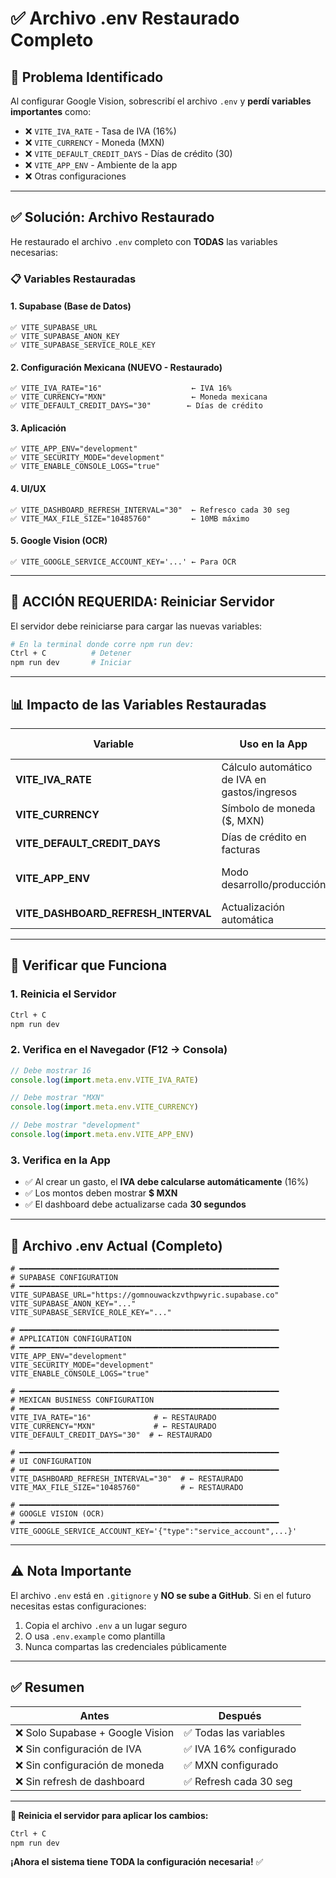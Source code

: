# ✅ Archivo .env Restaurado Completo

## 🔧 Problema Identificado

Al configurar Google Vision, sobrescribí el archivo `.env` y **perdí variables importantes** como:
- ❌ `VITE_IVA_RATE` - Tasa de IVA (16%)
- ❌ `VITE_CURRENCY` - Moneda (MXN)
- ❌ `VITE_DEFAULT_CREDIT_DAYS` - Días de crédito (30)
- ❌ `VITE_APP_ENV` - Ambiente de la app
- ❌ Otras configuraciones

---

## ✅ Solución: Archivo Restaurado

He restaurado el archivo `.env` completo con **TODAS** las variables necesarias:

### 📋 Variables Restauradas

#### 1. **Supabase** (Base de Datos)
```env
✅ VITE_SUPABASE_URL
✅ VITE_SUPABASE_ANON_KEY
✅ VITE_SUPABASE_SERVICE_ROLE_KEY
```

#### 2. **Configuración Mexicana** (NUEVO - Restaurado)
```env
✅ VITE_IVA_RATE="16"                    ← IVA 16%
✅ VITE_CURRENCY="MXN"                   ← Moneda mexicana
✅ VITE_DEFAULT_CREDIT_DAYS="30"        ← Días de crédito
```

#### 3. **Aplicación**
```env
✅ VITE_APP_ENV="development"
✅ VITE_SECURITY_MODE="development"
✅ VITE_ENABLE_CONSOLE_LOGS="true"
```

#### 4. **UI/UX**
```env
✅ VITE_DASHBOARD_REFRESH_INTERVAL="30"  ← Refresco cada 30 seg
✅ VITE_MAX_FILE_SIZE="10485760"         ← 10MB máximo
```

#### 5. **Google Vision** (OCR)
```env
✅ VITE_GOOGLE_SERVICE_ACCOUNT_KEY='...' ← Para OCR
```

---

## 🔄 ACCIÓN REQUERIDA: Reiniciar Servidor

El servidor debe reiniciarse para cargar las nuevas variables:

```bash
# En la terminal donde corre npm run dev:
Ctrl + C          # Detener
npm run dev       # Iniciar
```

---

## 📊 Impacto de las Variables Restauradas

| Variable | Uso en la App | Sin Esta Variable |
|----------|---------------|-------------------|
| **VITE_IVA_RATE** | Cálculo automático de IVA en gastos/ingresos | ❌ IVA calculado en 0% |
| **VITE_CURRENCY** | Símbolo de moneda ($, MXN) | ⚠️ Usa USD por defecto |
| **VITE_DEFAULT_CREDIT_DAYS** | Días de crédito en facturas | ⚠️ Sin valor predeterminado |
| **VITE_APP_ENV** | Modo desarrollo/producción | ⚠️ Comportamiento impredecible |
| **VITE_DASHBOARD_REFRESH_INTERVAL** | Actualización automática | ⚠️ No se actualiza solo |

---

## 🧪 Verificar que Funciona

### 1. Reinicia el Servidor
```bash
Ctrl + C
npm run dev
```

### 2. Verifica en el Navegador (F12 → Consola)
```javascript
// Debe mostrar 16
console.log(import.meta.env.VITE_IVA_RATE)

// Debe mostrar "MXN"
console.log(import.meta.env.VITE_CURRENCY)

// Debe mostrar "development"
console.log(import.meta.env.VITE_APP_ENV)
```

### 3. Verifica en la App
- ✅ Al crear un gasto, el **IVA debe calcularse automáticamente** (16%)
- ✅ Los montos deben mostrar **$ MXN**
- ✅ El dashboard debe actualizarse cada **30 segundos**

---

## 📁 Archivo .env Actual (Completo)

```env
# ━━━━━━━━━━━━━━━━━━━━━━━━━━━━━━━━━━━━━━━━━━━━━━━━━━━━━━━━━━
# SUPABASE CONFIGURATION
# ━━━━━━━━━━━━━━━━━━━━━━━━━━━━━━━━━━━━━━━━━━━━━━━━━━━━━━━━━━
VITE_SUPABASE_URL="https://gomnouwackzvthpwyric.supabase.co"
VITE_SUPABASE_ANON_KEY="..."
VITE_SUPABASE_SERVICE_ROLE_KEY="..."

# ━━━━━━━━━━━━━━━━━━━━━━━━━━━━━━━━━━━━━━━━━━━━━━━━━━━━━━━━━━
# APPLICATION CONFIGURATION
# ━━━━━━━━━━━━━━━━━━━━━━━━━━━━━━━━━━━━━━━━━━━━━━━━━━━━━━━━━━
VITE_APP_ENV="development"
VITE_SECURITY_MODE="development"
VITE_ENABLE_CONSOLE_LOGS="true"

# ━━━━━━━━━━━━━━━━━━━━━━━━━━━━━━━━━━━━━━━━━━━━━━━━━━━━━━━━━━
# MEXICAN BUSINESS CONFIGURATION
# ━━━━━━━━━━━━━━━━━━━━━━━━━━━━━━━━━━━━━━━━━━━━━━━━━━━━━━━━━━
VITE_IVA_RATE="16"              # ← RESTAURADO
VITE_CURRENCY="MXN"             # ← RESTAURADO
VITE_DEFAULT_CREDIT_DAYS="30"  # ← RESTAURADO

# ━━━━━━━━━━━━━━━━━━━━━━━━━━━━━━━━━━━━━━━━━━━━━━━━━━━━━━━━━━
# UI CONFIGURATION
# ━━━━━━━━━━━━━━━━━━━━━━━━━━━━━━━━━━━━━━━━━━━━━━━━━━━━━━━━━━
VITE_DASHBOARD_REFRESH_INTERVAL="30"  # ← RESTAURADO
VITE_MAX_FILE_SIZE="10485760"         # ← RESTAURADO

# ━━━━━━━━━━━━━━━━━━━━━━━━━━━━━━━━━━━━━━━━━━━━━━━━━━━━━━━━━━
# GOOGLE VISION (OCR)
# ━━━━━━━━━━━━━━━━━━━━━━━━━━━━━━━━━━━━━━━━━━━━━━━━━━━━━━━━━━
VITE_GOOGLE_SERVICE_ACCOUNT_KEY='{"type":"service_account",...}'
```

---

## ⚠️ Nota Importante

El archivo `.env` está en `.gitignore` y **NO se sube a GitHub**. Si en el futuro necesitas estas configuraciones:

1. Copia el archivo `.env` a un lugar seguro
2. O usa `.env.example` como plantilla
3. Nunca compartas las credenciales públicamente

---

## ✅ Resumen

| Antes | Después |
|-------|---------|
| ❌ Solo Supabase + Google Vision | ✅ Todas las variables |
| ❌ Sin configuración de IVA | ✅ IVA 16% configurado |
| ❌ Sin configuración de moneda | ✅ MXN configurado |
| ❌ Sin refresh de dashboard | ✅ Refresh cada 30 seg |

---

**🔄 Reinicia el servidor para aplicar los cambios:**

```bash
Ctrl + C
npm run dev
```

**¡Ahora el sistema tiene TODA la configuración necesaria!** ✅
